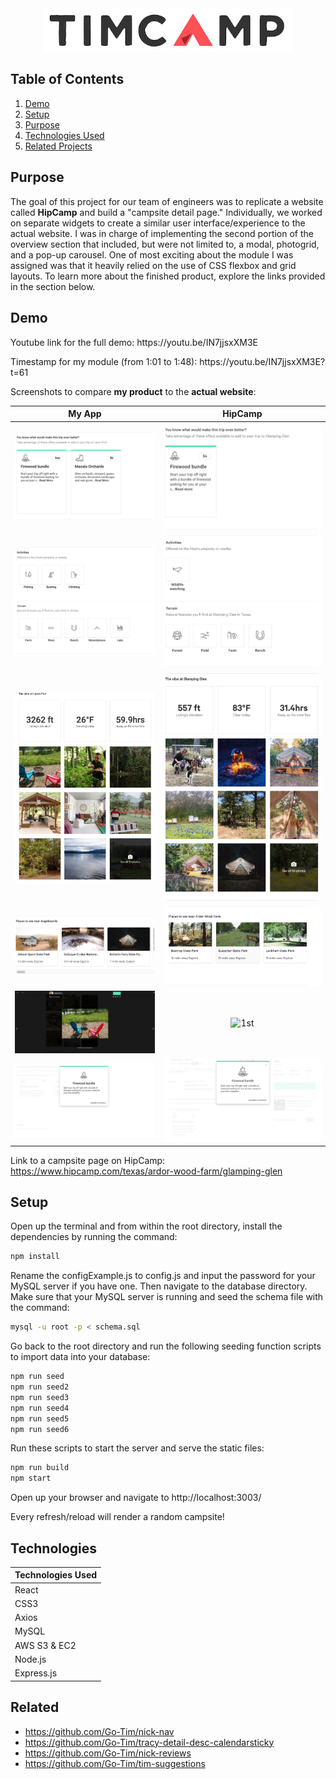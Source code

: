 <div align="center">
  <img alt="Logo" src="./screenshots/TimCamp_Logo.jpeg" width="400" />
</div>

## Table of Contents

1. [Demo](#Demo)
2. [Setup](#Setup)
3. [Purpose](#Purpose)
4. [Technologies Used](#Technologies)
5. [Related Projects](#Related)

## Purpose

The goal of this project for our team of engineers was to replicate a website called **HipCamp** and build a "campsite detail page." Individually, we worked on separate widgets to create a similar user interface/experience to the actual website. I was in charge of implementing the second portion of the overview section that included, but were not limited to, a modal, photogrid, and a pop-up carousel. One of most exciting about the module I was assigned was that it heavily relied on the use of CSS flexbox and grid layouts. To learn more about the finished product, explore the links provided in the section below.

## Demo

<p float="left">Youtube link for the full demo: https://youtu.be/IN7jjsxXM3E</p>
<p float="left">Timestamp for my module (from 1:01 to 1:48): https://youtu.be/IN7jjsxXM3E?t=61</p>

Screenshots to compare **my product** to the **actual website**:

| My App | HipCamp |
|:------:|:-------:|
|![1st](./screenshots/myapp1.png) | ![1st](./screenshots/hipcamp1.png)
|![1st](./screenshots/myapp2.png) | ![1st](./screenshots/hipcamp2.png)
|![1st](./screenshots/myapp3.png) | ![1st](./screenshots/hipcamp3.png)
|![1st](./screenshots/myapp4.png) | ![1st](./screenshots/hipcamp4.png)
|![1st](./screenshots/myapp5.png) | ![1st](./screenshots/hipcamp5.png)
|![1st](./screenshots/myapp6.png) | ![1st](./screenshots/hipcamp6.png)

Link to a campsite page on HipCamp: https://www.hipcamp.com/texas/ardor-wood-farm/glamping-glen

## Setup

Open up the terminal and from within the root directory, install the dependencies by running the command:

```sh
npm install
```

Rename the configExample.js to config.js and input the password for your MySQL server if you have one. Then navigate to the database directory. Make sure that your MySQL server is running and seed the schema file with the command:

```sh
mysql -u root -p < schema.sql
```

Go back to the root directory and run the following seeding function scripts to import data into your database:

```sh
npm run seed
npm run seed2
npm run seed3
npm run seed4
npm run seed5
npm run seed6
```

Run these scripts to start the server and serve the static files:

```sh
npm run build
npm start
```

Open up your browser and navigate to http://localhost:3003/

Every refresh/reload will render a random campsite!

## Technologies

| Technologies Used |
|-------------------|
| React |
| CSS3 |
| Axios |
| MySQL |
| AWS S3 & EC2 |
| Node.js |
| Express.js |

## Related

  - https://github.com/Go-Tim/nick-nav
  - https://github.com/Go-Tim/tracy-detail-desc-calendarsticky
  - https://github.com/Go-Tim/nick-reviews
  - https://github.com/Go-Tim/tim-suggestions
